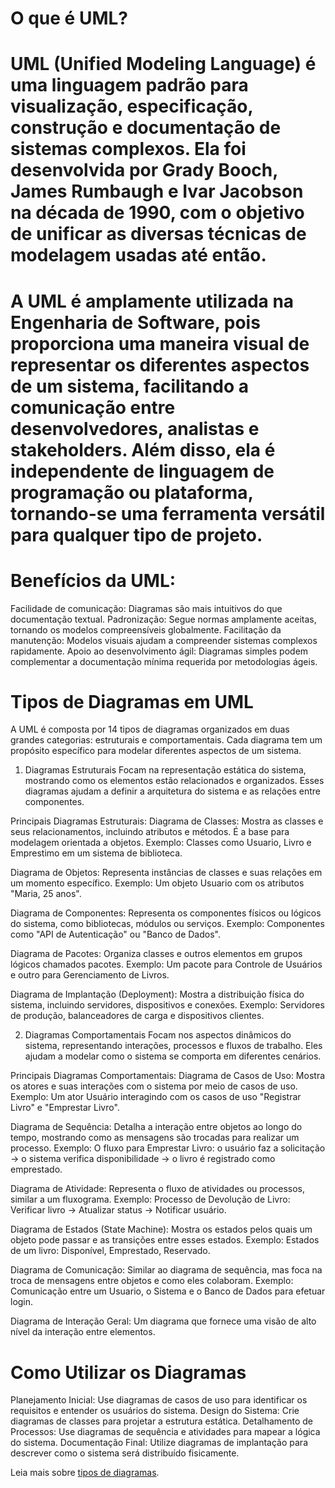 # O que é UML?


# UML (Unified Modeling Language) é uma linguagem padrão para visualização, especificação, construção e documentação de sistemas complexos. Ela foi desenvolvida por Grady Booch, James Rumbaugh e Ivar Jacobson na década de 1990, com o objetivo de unificar as diversas técnicas de modelagem usadas até então.

# A UML é amplamente utilizada na Engenharia de Software, pois proporciona uma maneira visual de representar os diferentes aspectos de um sistema, facilitando a comunicação entre desenvolvedores, analistas e stakeholders. Além disso, ela é independente de linguagem de programação ou plataforma, tornando-se uma ferramenta versátil para qualquer tipo de projeto.

# Benefícios da UML:

Facilidade de comunicação: Diagramas são mais intuitivos do que documentação textual.
Padronização: Segue normas amplamente aceitas, tornando os modelos compreensíveis globalmente.
Facilitação da manutenção: Modelos visuais ajudam a compreender sistemas complexos rapidamente.
Apoio ao desenvolvimento ágil: Diagramas simples podem complementar a documentação mínima requerida por metodologias ágeis.


# Tipos de Diagramas em UML

A UML é composta por 14 tipos de diagramas organizados em duas grandes categorias: estruturais e comportamentais. Cada diagrama tem um propósito específico para modelar diferentes aspectos de um sistema.

1. Diagramas Estruturais
Focam na representação estática do sistema, mostrando como os elementos estão relacionados e organizados. Esses diagramas ajudam a definir a arquitetura do sistema e as relações entre componentes.

Principais Diagramas Estruturais:
Diagrama de Classes: Mostra as classes e seus relacionamentos, incluindo atributos e métodos. É a base para modelagem orientada a objetos.
Exemplo: Classes como Usuario, Livro e Emprestimo em um sistema de biblioteca.

Diagrama de Objetos: Representa instâncias de classes e suas relações em um momento específico.
Exemplo: Um objeto Usuario com os atributos "Maria, 25 anos".

Diagrama de Componentes: Representa os componentes físicos ou lógicos do sistema, como bibliotecas, módulos ou serviços.
Exemplo: Componentes como "API de Autenticação" ou "Banco de Dados".

Diagrama de Pacotes: Organiza classes e outros elementos em grupos lógicos chamados pacotes.
Exemplo: Um pacote para Controle de Usuários e outro para Gerenciamento de Livros.

Diagrama de Implantação (Deployment): Mostra a distribuição física do sistema, incluindo servidores, dispositivos e conexões.
Exemplo: Servidores de produção, balanceadores de carga e dispositivos clientes.

2. Diagramas Comportamentais
Focam nos aspectos dinâmicos do sistema, representando interações, processos e fluxos de trabalho. Eles ajudam a modelar como o sistema se comporta em diferentes cenários.

Principais Diagramas Comportamentais:
Diagrama de Casos de Uso: Mostra os atores e suas interações com o sistema por meio de casos de uso.
Exemplo: Um ator Usuário interagindo com os casos de uso "Registrar Livro" e "Emprestar Livro".

Diagrama de Sequência: Detalha a interação entre objetos ao longo do tempo, mostrando como as mensagens são trocadas para realizar um processo.
Exemplo: O fluxo para Emprestar Livro: o usuário faz a solicitação → o sistema verifica disponibilidade → o livro é registrado como emprestado.

Diagrama de Atividade: Representa o fluxo de atividades ou processos, similar a um fluxograma.
Exemplo: Processo de Devolução de Livro: Verificar livro → Atualizar status → Notificar usuário.

Diagrama de Estados (State Machine): Mostra os estados pelos quais um objeto pode passar e as transições entre esses estados.
Exemplo: Estados de um livro: Disponível, Emprestado, Reservado.

Diagrama de Comunicação: Similar ao diagrama de sequência, mas foca na troca de mensagens entre objetos e como eles colaboram.
Exemplo: Comunicação entre um Usuario, o Sistema e o Banco de Dados para efetuar login.

Diagrama de Interação Geral: Um diagrama que fornece uma visão de alto nível da interação entre elementos.

# Como Utilizar os Diagramas
Planejamento Inicial: Use diagramas de casos de uso para identificar os requisitos e entender os usuários do sistema.
Design do Sistema: Crie diagramas de classes para projetar a estrutura estática.
Detalhamento de Processos: Use diagramas de sequência e atividades para mapear a lógica do sistema.
Documentação Final: Utilize diagramas de implantação para descrever como o sistema será distribuído fisicamente.

Leia mais sobre [tipos de diagramas](tipos-de-diagramas.md).
